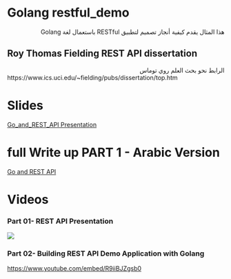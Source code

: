 # Golang restful_demo
<div dir="rtl"> هذا المثال يقدم كيفية أنجاز تصميم لتطبيق RESTful باستعمال لغة Golang   </div>

## Roy Thomas Fielding REST API dissertation
<div dir="rtl"> الرابط نحو بحث العلم روي توماس   </div>
https://www.ics.uci.edu/~fielding/pubs/dissertation/top.htm

# Slides
<a href="https://github.com/harchaoui/restful_demo/blob/master/go%20and%20rest%20API_%20Slides.pdf" > Go_and_REST_API Presentation </a>

# full Write up PART 1 - Arabic Version
<a href="https://github.com/harchaoui/restful_demo/blob/master/go%20and%20rest%20API_Writeup_01.pdf" > Go and REST API </a>

# Videos
### Part 01- REST API Presentation
![](https://www.youtube.com/embed/kb-6MyFSzLs)


### Part 02- Building REST API Demo Application with Golang
https://www.youtube.com/embed/R9iiBJZgsb0
